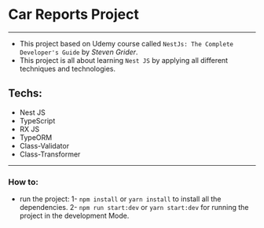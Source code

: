 # Car Reports Project

---

- This project based on Udemy course called `NestJs: The Complete Developer's Guide` by _Steven Grider_.
- This project is all about learning `Nest JS` by applying all different techniques and technologies.

## Techs:

- Nest JS
- TypeScript
- RX JS
- TypeORM
- Class-Validator
- Class-Transformer

---

### How to:

- run the project:
  1- `npm install` or `yarn install` to install all the dependencies.
  2- `npm run start:dev` or `yarn start:dev` for running the project in the development Mode.
